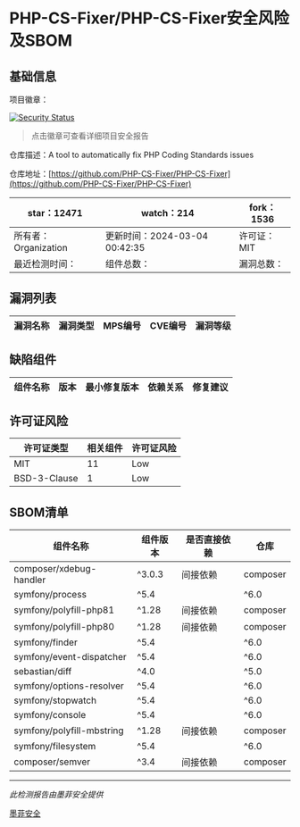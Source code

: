 # PHP-CS-Fixer/PHP-CS-Fixer安全风险及SBOM

## 基础信息

项目徽章：

[![Security Status](https://www.murphysec.com/platform3/v31/badge/1764726402302042112.svg)](https://www.murphysec.com/console/report/1698040252920889344/1764726402302042112)

> 点击徽章可查看详细项目安全报告

仓库描述：A tool to automatically fix PHP Coding Standards issues

仓库地址：[https://github.com/PHP-CS-Fixer/PHP-CS-Fixer](https://github.com/PHP-CS-Fixer/PHP-CS-Fixer)

| star：12471 | watch：214 | fork：1536 |
| ----------- | -------------- | ------------ |
| 所有者：Organization | 更新时间：2024-03-04 00:42:35 | 许可证：MIT |
| 最近检测时间： | 组件总数： | 漏洞总数： |




## 漏洞列表

| 漏洞名称 | 漏洞类型 | MPS编号 | CVE编号 | 漏洞等级 |
| ------- | ------ | ------- | ------ | ----- |





## 缺陷组件

| 组件名称 | 版本 | 最小修复版本 | 依赖关系 | 修复建议 |
| -------- | ---- | ------------ | -------- | -------- |





## 许可证风险

| 许可证类型 | 相关组件 | 许可证风险 |
| ---------- | -------- | ---------- |
|MIT|11|Low|
|BSD-3-Clause|1|Low|




## SBOM清单

| 组件名称 | 组件版本 | 是否直接依赖 | 仓库 |
| -------- | -------- | ------------ | ---- |
|composer/xdebug-handler|^3.0.3|间接依赖|composer|
|symfony/process|^5.4 || ^6.0 || ^7.0|间接依赖|composer|
|symfony/polyfill-php81|^1.28|间接依赖|composer|
|symfony/polyfill-php80|^1.28|间接依赖|composer|
|symfony/finder|^5.4 || ^6.0 || ^7.0|间接依赖|composer|
|symfony/event-dispatcher|^5.4 || ^6.0 || ^7.0|间接依赖|composer|
|sebastian/diff|^4.0 || ^5.0 || ^6.0|间接依赖|composer|
|symfony/options-resolver|^5.4 || ^6.0 || ^7.0|间接依赖|composer|
|symfony/stopwatch|^5.4 || ^6.0 || ^7.0|间接依赖|composer|
|symfony/console|^5.4 || ^6.0 || ^7.0|间接依赖|composer|
|symfony/polyfill-mbstring|^1.28|间接依赖|composer|
|symfony/filesystem|^5.4 || ^6.0 || ^7.0|间接依赖|composer|
|composer/semver|^3.4|间接依赖|composer|


------

*此检测报告由墨菲安全提供*

[墨菲安全](www.murphysec.com)